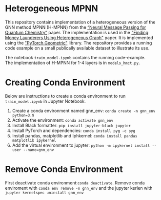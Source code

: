 # Heterogeneous MPNN
This repository contains implementation of a heterogeneous version of the GNN method MPNN (H-MPNN) from the [“Neural Message Passing for Quantum Chemistry”](https://arxiv.org/abs/1704.01212) paper. 
The implementation is used in the ["Finding Money Launderers Using Heterogeneous Graph"](https://arxiv.org/pdf/2307.13499.pdf) paper.
It is implemented using the ["PyTorch Geometric"](https://pytorch-geometric.readthedocs.io/en/latest/index.html) library. 
The repository provides a running code example on a small publically available dataset to illustrate its use. <br>

The notebook `train_model.ipynb` contains the running code-example. <br>
The implementation of H-MPNN for 1-4 layers is in `models_hmct.py`. <br>

# Creating Conda Environment
Below are instructions to create a conda environment to run `train_model.ipynb` in Jupyter Notebook. 

1. Create a conda environment named gnn_env: `conda create -n gnn_env python=3.9`
2. Activate the environment: `conda activate gnn_env`
3. Install Black formatter: `pip install jupyter-black jupyter`
4. Install PyTorch and dependencies: `conda install pyg -c pyg`
5. Install pandas, matplotlib and Iphkernel: `conda install pandas matplotlib ipykernel`
6. Add the virtual environment to jupyter: `python -m ipykernel install --user --name=gnn_env`
  
# Remove Conda Environment
First deactivate conda environment:`conda deactivate`.
Remove conda enviroment with `conda env remove -n gnn_env` and the jupyter kerlen with `jupyter kernelspec uninstall gnn_env`
